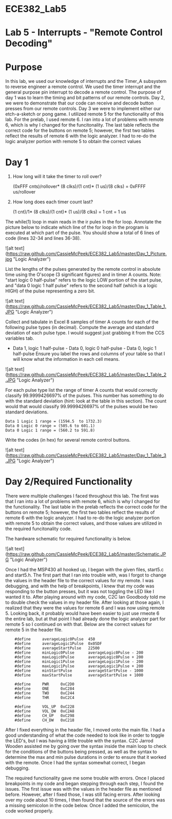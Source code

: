 ECE382_Lab5
===========

# Lab 5 - Interrupts - "Remote Control Decoding"

# Purpose
  In this lab, we used our knowledge of interrupts and the Timer_A subsystem to reverse engineer a remote control. We used the timer interrupt and the general purpose pin interrupt to decode a remote control. The purpose of 
  day 1 was to learn the timing and bit patterns of our remote controls. Day 2, we were to demonstrate that our code can receive and decode button presses from our remote controls. Day 3 we were to implement either our etch-a-sketch or pong game. I utilized remote 5 for the functionality of this lab. For the prelab, I used remote 6. I ran into a lot of problems with remote 6, which is why I changed for the funcitonality.  The last table reflects the correct code for the buttons on remote 5; however, the first two tables reflect the results of remote 6 with the logic analyzer. I had to re-do the logic analyzer portion with remote 5 to obtain the correct values
  
  
# Day 1
1. 	How long will it take the timer to roll over? 
	
	(0xFFF cnts)/rollover*  (8 clks)/(1 cnt)*  (1 us)/(8 clks)   = 0xFFFF us/rollover

2. 	How long does each timer count last?

	(1 cnt)/1*  (8 clks)/(1 cnt)*  (1 us)/(8 clks) = 1 cnt = 1 us

The while(1) loop in main reads in the ir pules in the for loop. 
Annotate the picture below to indicate which line of the for loop in the program is executed at which part of the pulse. You should show a total of 6 lines of code (lines 32-34 and lines 36-38).

![alt text] (https://raw.github.com/CassieMcPeek/ECE382_Lab5/master/Day_1_Picture.jpg "Logic Analyzer")

List the lengths of the pulses generated by the remote control in absolute time using the O'scope (3 significant figures) and in timer A counts. Note: "start logic 0 half-pulse" refers to the logic LOW portion of the start pulse, and "data 0 logic 1 half pulse" refers to the second half (which is a logic HIGH) of the pulse representing a zero bit.

![alt text] (https://raw.github.com/CassieMcPeek/ECE382_Lab5/master/Day_1_Table_1.JPG "Logic Analyzer")


Collect and tabulate in Excel 8 samples of timer A counts for each of the following pulse types (in decimal). Compute the average and standard deviation of each pulse type. I would suggest just grabbing it from the CCS variables tab.
- Data 1, logic 1 half-pulse - Data 0, logic 0 half-pulse - Data 0, logic 1 half-pulse
Ensure you label the rows and columns of your table so that I will know what the information in each cell means.

![alt text] (https://raw.github.com/CassieMcPeek/ECE382_Lab5/master/Day_1_Table_2.JPG "Logic Analyzer")

 For each pulse type list the range of timer A counts that would correctly classify 99.9999426697% of the pulses. This number has something to do with the standard deviation (hint: look at the table in this section).
The count would that would classify 99.9999426697% of the pulses would be two standard deviations.

	Data 1 Logic 1 range = (1594.5  to 1732.3)
	Data 0 Logic 0 range = (505.6 to 601.1)
	Data 0 Logic 1 range = (560.2 to 591.8)
	
Write the codes (in hex) for several remote control buttons.

![alt text] (https://raw.github.com/CassieMcPeek/ECE382_Lab5/master/Day_1_Table_3.JPG "Logic Analyzer")

# Day 2/Required Functionality

There were multiple challenges I faced throughout this lab. The first was that I ran into a lot of problems with remote 6, which is why I changed for the functionality.  The last table in the prelab reflects the correct code for the buttons on remote 5; however, the first two tables reflect the results of remote 6 with the logic analyzer. I had to re-do the logic analyzer portion with remote 5 to obtain the correct values, and those values are utilized in the required funcitonality code. 

The hardware schematic for required functionality is below.

![alt text] (https://raw.github.com/CassieMcPeek/ECE382_Lab5/master/Schematic.JPG "Logic Analyzer")

Once I had the MSP430 all hooked up, I began with the given files, start5.c and start5.h. The first part that I ran into trouble with, was I forgot to change the values in the header file to the correct values for my remote. I was debugging, and with the help of breakpoints, I knew that my code was responding to the button presses, but it was not toggling the LED like I wanted it to. After playing around with my code, C2C Ian Goodbody told me to double check the values in my header file. After looking at those again, I realized that they were the values for remote 6 and I was now using remote 5. Looking back, it probably would have been easier to just use rmeote 6 the entire lab, but at that point I had already done the logic analyzer part for remote 5 so I continued on with that. Below are the correct values for remote 5 in the header file.


		#define		averageLogic0Pulse	450 
		#define		averageLogic1Pulse	0x05DF
		#define		averageStartPulse	22500 
		#define		minLogic0Pulse		averageLogic0Pulse - 200 
		#define		maxLogic0Pulse		averageLogic0Pulse + 200 
		#define		minLogic1Pulse		averageLogic1Pulse - 200 
		#define		maxLogic1Pulse		averageLogic1Pulse + 200 
		#define		minStartPulse		averageStartPulse - 1000 
		#define		maxStartPulse		averageStartPulse + 1000 

		#define		PWR		0xC2D0 
		#define		ONE		0xC284 
		#define		TWO		0xC244 
		#define		THR		0xC2C4 

		#define		VOL_UP	0xC228 
		#define		VOL_DW	0xC2A8 
		#define		CH_UP	0xC298 
		#define		CH_DW	0xC218 


After I fixed everything in the header file, I moved onto the main file. I had a good understanding of what the code needed to look like in order to toggle the LED's, but I was having a little trouble with the syntax. C2C Jarrod Wooden assisted me by going over the syntax inside the main loop to check for the conditions of the buttons being pressed, as well as the syntax to determine the max and min pulse durations in order to ensure that it worked with the remote. Once I had the syntax somewhat correct, I began debugging. 

The required functionality gave me some trouble with errors. Once I placed breakpoints in my code and began stepping through each step, I found the issues. The first issue was with the values in the header file as mentioned before. However, after I fixed those, I was still facing errors. After looking over my code about 10 times, I then found that the source of the errors was a missing semicolon in the code below. Once I added the semicolon, the code worked properly. 




